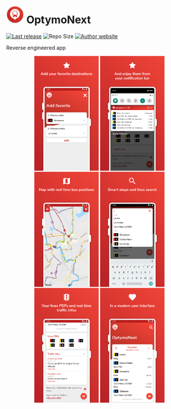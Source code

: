 # ![](./app/src/main/res/mipmap-mdpi/ic_launcher_round.png) OptymoNext
[![Last release](https://img.shields.io/github/release/therolffr/optymoNextAndroid.svg?style=flat-square)](./releases) ![Repo Size](https://img.shields.io/github/languages/code-size/TheRolfFR/optymoNextAndroid.svg?style=flat-square) [![Author website](https://img.shields.io/badge/Author-TheRolf-31a589.svg?style=flat-square)](https://bit.ly/therolf-webite)

Reverse engineered app

<div align="center">
    <a href="./presentation/add_favorite.png"><img src="./presentation/add_favorite.png" width="174"></a>
    <a href="./presentation/favorites_notification.png"><img src="./presentation/favorites_notification.png" width="174"></a>
    <a href="./presentation/map.png"><img src="./presentation/map.png" width="174"></a>
    <a href="./presentation/smart_search.png"><img src="./presentation/smart_search.png" width="174"></a>
    <a href="./presentation/traffic_infos.png"><img src="./presentation/traffic_infos.png" width="174"></a>
    <a href="./presentation/modern_user_interface.png"><img src="./presentation/modern_user_interface.png" width="174"></a>
</div>